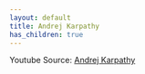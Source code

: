```yaml
---
layout: default
title: Andrej Karpathy
has_children: true
---
```


Youtube Source: [Andrej Karpathy](https://www.youtube.com/@AndrejKarpathy/)

